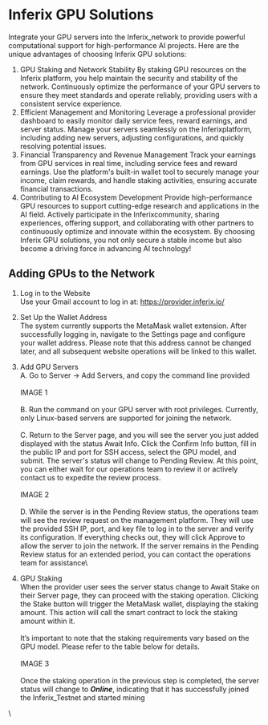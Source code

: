 # Inferix GPU Solutions

Integrate your GPU servers into the Inferix\_network to provide powerful computational support for high-performance AI projects. Here are the unique advantages of choosing Inferix GPU solutions:

1. GPU Staking and Network Stability By staking GPU resources on the Inferix platform, you help maintain the security and stability of the network. Continuously optimize the performance of your GPU servers to ensure they meet standards and operate reliably, providing users with a consistent service experience.
2. Efficient Management and Monitoring Leverage a professional provider dashboard to easily monitor daily service fees, reward earnings, and server status. Manage your servers seamlessly on the Inferixplatform, including adding new servers, adjusting configurations, and quickly resolving potential issues.
3. Financial Transparency and Revenue Management Track your earnings from GPU services in real time, including service fees and reward earnings. Use the platform's built-in wallet tool to securely manage your income, claim rewards, and handle staking activities, ensuring accurate financial transactions.
4. Contributing to AI Ecosystem Development Provide high-performance GPU resources to support cutting-edge research and applications in the AI field. Actively participate in the Inferixcommunity, sharing experiences, offering support, and collaborating with other partners to continuously optimize and innovate within the ecosystem. By choosing Inferix GPU solutions, you not only secure a stable income but also become a driving force in advancing AI technology!

## Adding GPUs to the Network

1. Log in to the Website\
   Use your Gmail account to log in at: https://provider.inferix.io/
2. Set Up the Wallet Address \
   The system currently supports the MetaMask wallet extension. After successfully logging in, navigate to the Settings page and configure your wallet address. Please note that this address cannot be changed later, and all subsequent website operations will be linked to this wallet.
3. Add GPU Servers \
   A. Go to Server → Add Servers, and copy the command line provided\
   \
   IMAGE 1\
   \
   B. Run the command on your GPU server with root privileges. Currently, only Linux-based servers are supported for joining the network. \
   \
   C. Return to the Server page, and you will see the server you just added displayed with the status Await Info. Click the Confirm Info button, fill in the public IP and port for SSH access, select the GPU model, and submit. The server's status will change to Pending Review. At this point, you can either wait for our operations team to review it or actively contact us to expedite the review process.\
   \
   IMAGE 2\
   \
   D. While the server is in the Pending Review status, the operations team will see the review request on the management platform. They will use the provided SSH IP, port, and key file to log in to the server and verify its configuration. If everything checks out, they will click Approve to allow the server to join the network. If the server remains in the Pending Review status for an extended period, you can contact the operations team for assistance\

4. GPU Staking \
   When the provider user sees the server status change to Await Stake on their Server page, they can proceed with the staking operation. Clicking the Stake button will trigger the MetaMask wallet, displaying the staking amount. This action will call the smart contract to lock the staking amount within it. \
   \
   It’s important to note that the staking requirements vary based on the GPU model. Please refer to the table below for details.\
   \
   IMAGE 3\
   \
   Once the staking operation in the previous step is completed, the server status will change to _**Online**_, indicating that it has successfully joined the Inferix\_Testnet and started mining

\
